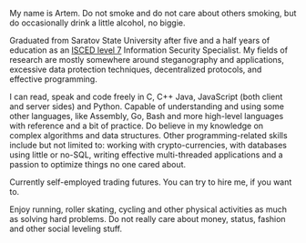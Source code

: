 My name is Artem. Do not smoke and do not care about others smoking, but do occasionally drink a little alcohol, no biggie.

Graduated from Saratov State University after five and a half years of education as an [ISCED level 7](http://uis.unesco.org/sites/default/files/documents/international-standard-classification-of-education-isced-2011-en.pdf) Information Security Specialist. My fields of research are mostly somewhere around steganography and applications, excessive data protection techniques, decentralized protocols, and effective programming.

I can read, speak and code freely in C, C++ Java, JavaScript (both client and server sides) and Python. Capable of understanding and using some other languages, like Assembly, Go, Bash and more high-level languages with reference and a bit of practice. Do believe in my knowledge on complex algorithms and data structures. Other programming-related skills include but not limited to: working with crypto-currencies, with databases using little or no-SQL, writing effective multi-threaded applications and a passion to optimize things no one cared about.

Currently self-employed trading futures. You can try to hire me, if you want to. 

Enjoy running, roller skating, cycling and other physical activities as much as solving hard problems. Do not really care about money, status, fashion and other social leveling stuff.